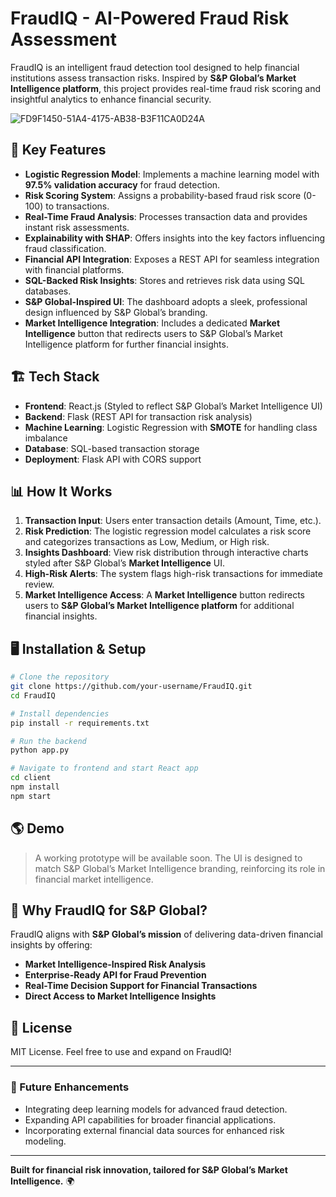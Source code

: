 # FraudIQ - AI-Powered Fraud Risk Assessment

FraudIQ is an intelligent fraud detection tool designed to help financial institutions assess transaction risks. Inspired by **S&P Global’s Market Intelligence platform**, this project provides real-time fraud risk scoring and insightful analytics to enhance financial security.


![FD9F1450-51A4-4175-AB38-B3F11CA0D24A](https://github.com/user-attachments/assets/d8d87707-585a-415d-8f54-c4889a5cb1f0)

## 🚀 Key Features

- **Logistic Regression Model**: Implements a machine learning model with **97.5% validation accuracy** for fraud detection.
- **Risk Scoring System**: Assigns a probability-based fraud risk score (0-100) to transactions.
- **Real-Time Fraud Analysis**: Processes transaction data and provides instant risk assessments.
- **Explainability with SHAP**: Offers insights into the key factors influencing fraud classification.
- **Financial API Integration**: Exposes a REST API for seamless integration with financial platforms.
- **SQL-Backed Risk Insights**: Stores and retrieves risk data using SQL databases.
- **S&P Global-Inspired UI**: The dashboard adopts a sleek, professional design influenced by S&P Global’s branding.
- **Market Intelligence Integration**: Includes a dedicated **Market Intelligence** button that redirects users to S&P Global’s Market Intelligence platform for further financial insights.

## 🏗️ Tech Stack

- **Frontend**: React.js (Styled to reflect S&P Global’s Market Intelligence UI)
- **Backend**: Flask (REST API for transaction risk analysis)
- **Machine Learning**: Logistic Regression with **SMOTE** for handling class imbalance
- **Database**: SQL-based transaction storage
- **Deployment**: Flask API with CORS support

## 📊 How It Works

1. **Transaction Input**: Users enter transaction details (Amount, Time, etc.).
2. **Risk Prediction**: The logistic regression model calculates a risk score and categorizes transactions as Low, Medium, or High risk.
3. **Insights Dashboard**: View risk distribution through interactive charts styled after S&P Global’s **Market Intelligence** UI.
4. **High-Risk Alerts**: The system flags high-risk transactions for immediate review.
5. **Market Intelligence Access**: A **Market Intelligence** button redirects users to **S&P Global’s Market Intelligence platform** for additional financial insights.

## 🖥️ Installation & Setup

```bash
# Clone the repository
git clone https://github.com/your-username/FraudIQ.git
cd FraudIQ

# Install dependencies
pip install -r requirements.txt

# Run the backend
python app.py

# Navigate to frontend and start React app
cd client
npm install
npm start
```

## 🌎 Demo
> A working prototype will be available soon. The UI is designed to match S&P Global’s Market Intelligence branding, reinforcing its role in financial market intelligence.

## 🤝 Why FraudIQ for S&P Global?
FraudIQ aligns with **S&P Global’s mission** of delivering data-driven financial insights by offering:
- **Market Intelligence-Inspired Risk Analysis**
- **Enterprise-Ready API for Fraud Prevention**
- **Real-Time Decision Support for Financial Transactions**
- **Direct Access to Market Intelligence Insights**

## 📜 License
MIT License. Feel free to use and expand on FraudIQ!

---
### 🚀 Future Enhancements
- Integrating deep learning models for advanced fraud detection.
- Expanding API capabilities for broader financial applications.
- Incorporating external financial data sources for enhanced risk modeling.

---
**Built for financial risk innovation, tailored for S&P Global’s Market Intelligence.** 🌍

